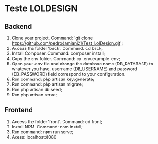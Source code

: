 # Teste LOLDESIGN
## Backend 

1. Clone your project. Command: 'git clone https://github.com/pedrodamiani21/Test_LolDesign.git';
2. Access the folder 'back'. Command: cd back;
3. Install Composer. Command: composer install;
4. Copy the env folder. Command: cp .env.example .env;
5. Open your .env file and change the database name (DB_DATABASE) to whatever you have, username (DB_USERNAME) and password (DB_PASSWORD) field correspond to your configuration.
6. Run command: php artisan key:generate;
7. Run command: php artisan migrate;
8. Run php artisan db:seed;
9. Run php artisan serve;

## Frontend 

1. Access the folder 'front'. Command: cd front;
2. Install NPM. Command: npm install;
3. Run command: npm run serve;
4. Acess: localhost:8080


